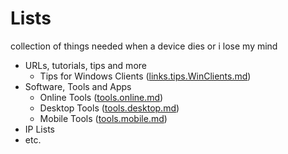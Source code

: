 # Lists 
collection of things needed when a device dies or i lose my mind

- URLs, tutorials, tips and more
  - Tips for Windows Clients ([links.tips.WinClients.md](./links.tips.WinClients.md))
- Software, Tools and Apps
  - Online Tools ([tools.online.md](./tools.online.md))
  - Desktop Tools ([tools.desktop.md](./tools.desktop.md))
  - Mobile Tools ([tools.mobile.md](./tools.mobile.md))
- IP Lists
- etc.
